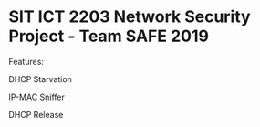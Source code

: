 # SIT ICT 2203 Network Security Project - Team SAFE 2019

Features:

DHCP Starvation

IP-MAC Sniffer

DHCP Release
